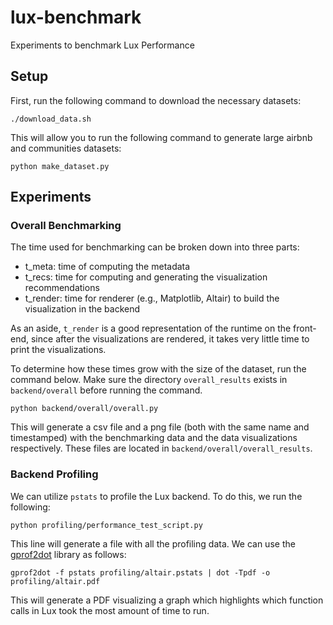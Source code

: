 # lux-benchmark
Experiments to benchmark Lux Performance

## Setup
First, run the following command to download the necessary datasets:

```
./download_data.sh
```

This will allow you to run the following command to generate large airbnb and communities datasets:

```
python make_dataset.py
```

## Experiments

### Overall Benchmarking
The time used for benchmarking can be broken down into three parts:

- t_meta: time of computing the metadata
- t_recs: time for computing and generating the visualization recommendations 
- t_render: time for renderer (e.g., Matplotlib, Altair) to build the visualization in the backend

As an aside, `t_render` is a good representation of the runtime on the front-end, since after the visualizations are rendered, it takes very little time to print the visualizations.

To determine how these times grow with the size of the dataset, run the command below. Make sure the directory `overall_results` exists in `backend/overall` before running the command.

```
python backend/overall/overall.py
```

This will generate a csv file and a png file (both with the same name and timestamped) with the benchmarking data and the data visualizations respectively. These files are located in `backend/overall/overall_results`.

### Backend Profiling
We can utilize `pstats` to profile the Lux backend. To do this, we run the following:

```
python profiling/performance_test_script.py
```

This line will generate a file with all the profiling data. We can use the [gprof2dot](https://github.com/jrfonseca/gprof2dot) library as follows:

```
gprof2dot -f pstats profiling/altair.pstats | dot -Tpdf -o profiling/altair.pdf
```

This will generate a PDF visualizing a graph which highlights which function calls in Lux took the most amount of time to run.
